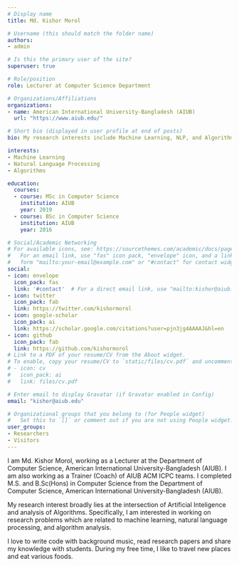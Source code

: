 ```yaml
---
# Display name
title: Md. Kishor Morol

# Username (this should match the folder name)
authors:
- admin

# Is this the primary user of the site?
superuser: true

# Role/position
role: Lecturer at Computer Science Department

# Organizations/Affiliations
organizations:
- name: American International University-Bangladesh (AIUB)
  url: "https://www.aiub.edu/"

# Short bio (displayed in user profile at end of posts)
bio: My research interests include Machine Learning, NLP, and Algorithms.

interests:
- Machine Learning
- Natural Language Processing 
- Algorithms

education:
  courses:
  - course: MSc in Computer Science
    institution: AIUB
    year: 2019
  - course: BSc in Computer Science
    institution: AIUB
    year: 2016

# Social/Academic Networking
# For available icons, see: https://sourcethemes.com/academic/docs/page-builder/#icons
#   For an email link, use "fas" icon pack, "envelope" icon, and a link in the
#   form "mailto:your-email@example.com" or "#contact" for contact widget.
social:
- icon: envelope
  icon_pack: fas
  link: '#contact'  # For a direct email link, use "mailto:kishor@aiub.edu".
- icon: twitter
  icon_pack: fab
  link: https://twitter.com/kishormorol
- icon: google-scholar
  icon_pack: ai
  link: https://scholar.google.com/citations?user=pjn3jg4AAAAJ&hl=en
- icon: github
  icon_pack: fab
  link: https://github.com/kishormorol
# Link to a PDF of your resume/CV from the About widget.
# To enable, copy your resume/CV to `static/files/cv.pdf` and uncomment the lines below.
# - icon: cv
#   icon_pack: ai
#   link: files/cv.pdf

# Enter email to display Gravatar (if Gravatar enabled in Config)
email: "kishor@aiub.edu"

# Organizational groups that you belong to (for People widget)
#   Set this to `[]` or comment out if you are not using People widget.
user_groups:
- Researchers
- Visitors
---
```


I am Md. Kishor Morol, working as a Lecturer at the Department of Computer Science, American International University-Bangladesh (AIUB).  I am also working as a Trainer (Coach) of AIUB ACM ICPC teams. I completed M.S. and B.Sc(Hons) in Computer Science from the Department of Computer Science, American International University-Bangladesh (AIUB).

My research interest broadly lies at the intersection of Artificial Inteligence and analysis of Algorithms. Specifically, I am interested in working on research problems which are related to machine learning, natural language processing, and algorithm analysis. 

I love to write code with background music, read research papers and share my knowledge with students. During my free time, I like to travel new places and eat various foods. 
